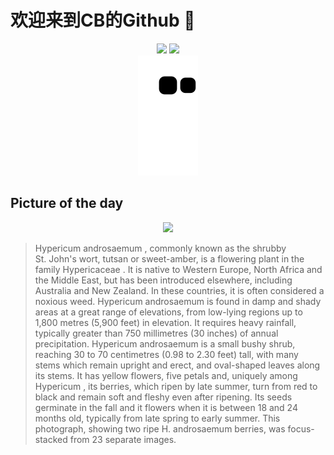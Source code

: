 
# 欢迎来到CB的Github 👋

<div align="center">
  <img height="137px" src="https://github-readme-stats.vercel.app/api?username=SuperCB&show_icons=true&theme=radical" />
  <img height="137px" src="https://github-readme-stats.vercel.app/api/top-langs/?username=SuperCB&hide_title=true&hide_border=true&layout=compact&langs_count=6&text_color=000&icon_color=fff" />
</div>


<div align="center">
    <img src="./contribution-snake/github-contribution-grid-snake.svg" />
</div>



## Picture of the day
<div align="center">
  <img width=400px src="https://upload.wikimedia.org/wikipedia/commons/thumb/a/a6/Rijpe_vruchten_van_Hertshooi_%28Hypericum%29._17-08-2024_%28d.j.b.%29.jpg/960px-Rijpe_vruchten_van_Hertshooi_%28Hypericum%29._17-08-2024_%28d.j.b.%29.jpg" />
</div>

>Hypericum androsaemum , commonly known as the shrubby St. John's wort, tutsan or sweet-amber, is a flowering plant in the family  Hypericaceae . It is native to Western Europe, North Africa and the Middle East, but has been introduced elsewhere, including Australia and New Zealand. In these countries, it is often considered a noxious weed.  Hypericum androsaemum  is found in damp and shady areas at a great range of elevations, from low-lying regions up to 1,800 metres (5,900 feet) in elevation. It requires heavy rainfall, typically greater than 750 millimetres (30 inches) of annual precipitation.  Hypericum androsaemum  is a small bushy shrub, reaching 30 to 70 centimetres (0.98 to 2.30 feet) tall, with many stems which remain upright and erect, and oval-shaped leaves along its stems. It has yellow flowers, five petals and, uniquely among  Hypericum , its berries, which ripen by late summer, turn from red to black and remain soft and fleshy even after ripening. Its seeds germinate in the fall and it flowers when it is between 18 and 24 months old, typically from late spring to early summer. This photograph, showing two ripe  H. androsaemum  berries, was  focus-stacked  from 23 separate images.


